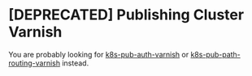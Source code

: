 [DEPRECATED] Publishing Cluster Varnish
===

You are probably looking for [k8s-pub-auth-varnish](https://github.com/Financial-Times/k8s-pub-auth-varnish) or [k8s-pub-path-routing-varnish](https://github.com/Financial-Times/k8s-pub-path-routing-varnish) instead.

